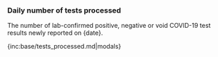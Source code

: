 ﻿### Daily number of tests processed

The number of lab-confirmed positive, negative or void COVID-19 test results newly reported on {date}.

{inc:base/tests_processed.md|modals}